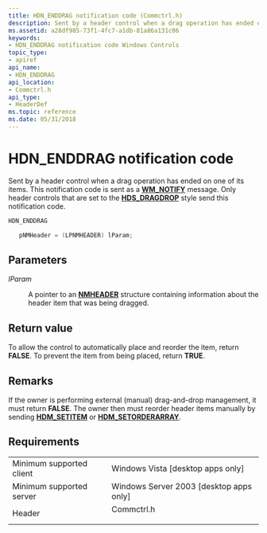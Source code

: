 ```yaml
---
title: HDN_ENDDRAG notification code (Commctrl.h)
description: Sent by a header control when a drag operation has ended on one of its items. This notification code is sent as a WM\_NOTIFY message. Only header controls that are set to the HDS\_DRAGDROP style send this notification code.
ms.assetid: a28df985-73f1-4fc7-a1db-81a86a131c06
keywords:
- HDN_ENDDRAG notification code Windows Controls
topic_type:
- apiref
api_name:
- HDN_ENDDRAG
api_location:
- Commctrl.h
api_type:
- HeaderDef
ms.topic: reference
ms.date: 05/31/2018
---
```


# HDN\_ENDDRAG notification code

Sent by a header control when a drag operation has ended on one of its items. This notification code is sent as a [**WM\_NOTIFY**](wm-notify.md) message. Only header controls that are set to the [**HDS\_DRAGDROP**](header-control-styles.md) style send this notification code.


```C++
HDN_ENDDRAG

   pNMHeader = (LPNMHEADER) lParam;
```



## Parameters

<dl> <dt>

*lParam* 
</dt> <dd>

A pointer to an [**NMHEADER**](/windows/win32/api/commctrl/ns-commctrl-nmheadera) structure containing information about the header item that was being dragged.

</dd> </dl>

## Return value

To allow the control to automatically place and reorder the item, return **FALSE**. To prevent the item from being placed, return **TRUE**.

## Remarks

If the owner is performing external (manual) drag-and-drop management, it must return **FALSE**. The owner then must reorder header items manually by sending [**HDM\_SETITEM**](hdm-setitem.md) or [**HDM\_SETORDERARRAY**](hdm-setorderarray.md).

## Requirements



|                                     |                                                                                       |
|-------------------------------------|---------------------------------------------------------------------------------------|
| Minimum supported client<br/> | Windows Vista \[desktop apps only\]<br/>                                        |
| Minimum supported server<br/> | Windows Server 2003 \[desktop apps only\]<br/>                                  |
| Header<br/>                   | <dl> <dt>Commctrl.h</dt> </dl> |



 

 





